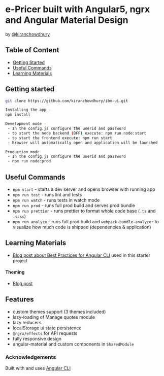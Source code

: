 # e-Pricer built with Angular5, ngrx and Angular Material Design 
by [@kiranchowdhury](https://www.facebook.com/kiran.s.chowdhury)


## Table of Content

  * [Getting Started](#getting-started)
  * [Useful Commands](#useful-commands)
  * [Learning Materials](#learning-materials)
  

## Getting started
```bash
git clone https://github.com/kiranchowdhury/ibm-ui.git

Installing the app -
npm install

Development mode -
 - In the config.js configure the userid and password
 - to start the node backend (BFF) execute: npm run node:start
 - to start the frontend execute: npm run start
 - Browser will automatically open and application will be launched

Production mode
 - In the config.js configure the userid and password
 - npm run node:prod
```

## Useful Commands
  * `npm start` - starts a dev server and opens browser with running app
  * `npm run test` - runs lint and tests
  * `npm run watch` - runs tests in watch mode
  * `npm run prod` - runs full prod build and serves prod bundle
  * `npm run prettier` - runs prettier to format whole code base (`.ts` and `.scss`) 
  * `npm run analyze` - runs full prod build and `webpack-bundle-analyzer` to visualize how much code is shipped (dependencies & application) 


## Learning Materials

  * [Blog post about Best Practices for Angular CLI](https://medium.com/@tomastrajan/6-best-practices-pro-tips-for-angular-cli-better-developer-experience-7b328bc9db81) used in this starter project

#### Theming 

  * [Blog post](https://medium.com/@tomastrajan/the-complete-guide-to-angular-material-themes-4d165a9d24d1)


 
## Features

* custom themes support (3 themes included)
* lazy-loading of Manage quotes module
* lazy reducers
* localStorage ui state persistence
* `@ngrx/effects` for API requests
* fully responsive design
* angular-material and custom components in `SharedModule`
 

### Acknowledgements

Built with and uses [Angular CLI](https://github.com/angular/angular-cli)
